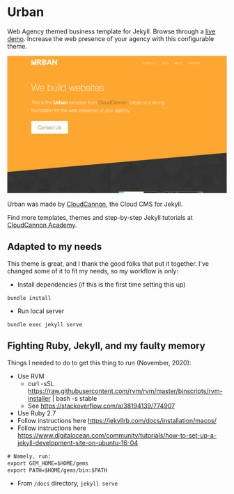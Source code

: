 # Urban

Web Agency themed business template for Jekyll. Browse through a [live demo](https://teal-worm.cloudvent.net/).
Increase the web presence of your agency with this configurable theme.

![Urban template screenshot](images/_screenshot.png)

Urban was made by [CloudCannon](https://cloudcannon.com/), the Cloud CMS for Jekyll.

Find more templates, themes and step-by-step Jekyll tutorials at [CloudCannon Academy](https://learn.cloudcannon.com/).

## Adapted to my needs

This theme is great, and I thank the good folks that put it together. I've changed some of it to fit my needs, so my workflow is only:

 + Install dependencies (if this is the first time setting this up)

```
bundle install
```

 + Run local server

```
bundle exec jekyll serve
```

## Fighting Ruby, Jekyll, and my faulty memory

Things I needed to do to get this thing to run (November, 2020):

 * Use RVM
    * curl -sSL https://raw.githubusercontent.com/rvm/rvm/master/binscripts/rvm-installer | bash -s stable
    * See https://stackoverflow.com/a/38194139/774907
 * Use Ruby 2.7
 * Follow instructions here https://jekyllrb.com/docs/installation/macos/
 * Follow instructions here https://www.digitalocean.com/community/tutorials/how-to-set-up-a-jekyll-development-site-on-ubuntu-16-04
```
# Namely, run:
export GEM_HOME=$HOME/gems
export PATH=$HOME/gems/bin:$PATH
```
 * From `/docs` directory, `jekyll serve`
